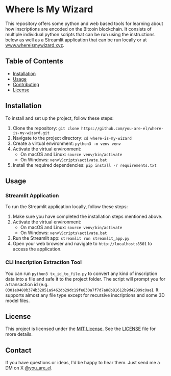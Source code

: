 # Where Is My Wizard

This repository offers some python and web based tools for learning about how inscriptions are encoded on the Bitcoin blockchain. It consists of multiple individual python scripts that can be run using the instructions below as well as a Streamlit application that can be run locally or at www.whereismywizard.xyz.

## Table of Contents

- [Installation](#installation)
- [Usage](#usage)
- [Contributing](#contributing)
- [License](#license)

## Installation

To install and set up the project, follow these steps:

1. Clone the repository: `git clone https://github.com/you-are-el/where-is-my-wizard.git`
2. Navigate to the project directory: `cd where-is-my-wizard`
3. Create a virtual environment: `python3 -m venv venv`
4. Activate the virtual environment:
    - On macOS and Linux: `source venv/bin/activate`
    - On Windows: `venv\Scripts\activate.bat`
5. Install the required dependencies: `pip install -r requirements.txt`

## Usage

### Streamlit Application
To run the Streamlit application locally, follow these steps:

1. Make sure you have completed the installation steps mentioned above.
2. Activate the virtual environment: 
    - On macOS and Linux: `source venv/bin/activate`
    - On Windows: `venv\Scripts\activate.bat`
3. Run the Streamlit app: `streamlit run streamlit_app.py`
4. Open your web browser and navigate to `http://localhost:8501` to access the application.

### CLI Inscription Extraction Tool
You can run `python3 tx_id_to_file.py` to convert any kind of inscription data into a file and safe it to the project folder. The script will prompt you for a transaction id (e.g. `0301e0480b374b32851a9462db29dc19fe830a7f7d7a88b81612b9d42099c0ae`). It supports almost any file type except for recursive inscriptions and some 3D model files.

## License

This project is licensed under the [MIT License](https://opensource.org/licenses/MIT). See the [LICENSE](LICENSE) file for more details.


## Contact

If you have questions or ideas, I'd be happy to hear them. Just send me a DM on X [@you_are_el](https://twitter.com/you_are_el).
